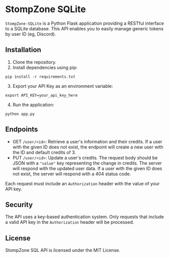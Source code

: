 # StompZone SQLite

`StompZone-SQLite` is a Python Flask application providing a RESTful interface to a SQLite database. This API enables you to easily manage generic tokens by user ID (eg, Discord).

## Installation

1. Clone the repository.
2. Install dependencies using pip:

```
pip install -r requirements.txt
```

3. Export your API Key as an environment variable:

```
export API_KEY=your_api_key_here
```

4. Run the application:

```
python app.py
```

## Endpoints

- GET `/user/<id>`: Retrieve a user's information and their credits. If a user with the given ID does not exist, the endpoint will create a new user with the ID and default credits of 3.
- PUT `/user/<id>`: Update a user's credits. The request body should be JSON with a `"value"` key representing the change in credits. The server will respond with the updated user data. If a user with the given ID does not exist, the server will respond with a 404 status code.

Each request must include an `Authorization` header with the value of your API key.

## Security

The API uses a key-based authentication system. Only requests that include a valid API key in the `Authorization` header will be processed.

## License

StompZone SQL API is licensed under the MIT License.
